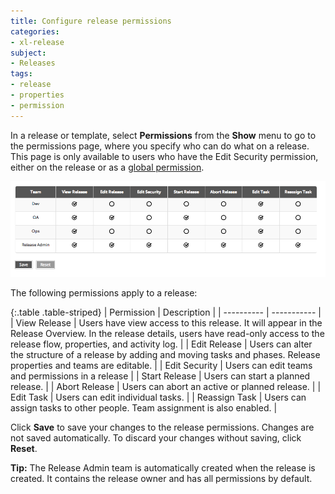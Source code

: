 ```yaml
---
title: Configure release permissions
categories:
- xl-release
subject:
- Releases
tags:
- release
- properties
- permission
---
```


In a release or template, select **Permissions** from the **Show** menu to go to the permissions page, where you specify who can do what on a release. This page is only available to users who have the Edit Security permission, either on the release or as a [global permission](/xl-release/how-to/configure-xl-release-permissions.html).

![Release Permissions](../images/release-permissions.png)

The following permissions apply to a release:

{:.table .table-striped}
| Permission | Description |
| ---------- | ----------- |
| View Release | Users have view access to this release. It will appear in the Release Overview. In the release details, users have read-only access to the release flow, properties, and activity log. |
| Edit Release | Users can alter the structure of a release by adding and moving tasks and phases. Release properties and teams are editable. |
| Edit Security | Users can edit teams and permissions in a release |
| Start Release | Users can start a planned release. |
| Abort Release | Users can abort an active or planned release. |
| Edit Task | Users can edit individual tasks. |
| Reassign Task | Users can assign tasks to other people. Team assignment is also enabled. |

Click **Save** to save your changes to the release permissions. Changes are not saved automatically. To discard your changes without saving, click **Reset**.

**Tip:** The Release Admin team is automatically created when the release is created. It contains the release owner and has all permissions by default.
